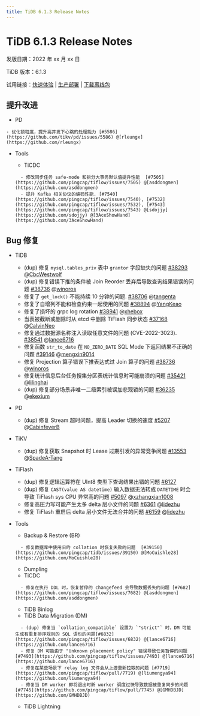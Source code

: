 ```yaml
---
title: TiDB 6.1.3 Release Notes
---
```


# TiDB 6.1.3 Release Notes

发版日期：2022 年 xx 月 xx 日

TiDB 版本：6.1.3

试用链接：[快速体验](https://docs.pingcap.com/zh/tidb/v6.1/quick-start-with-tidb) | [生产部署](https://docs.pingcap.com/zh/tidb/v6.1/production-deployment-using-tiup) | [下载离线包](https://cn.pingcap.com/product-community/?version=v6.1.3#version-list)

## 提升改进

- PD

<!--owner: nolouch -->

    - 优化锁粒度，提升高并发下心跳的处理能力 [#5586](https://github.com/tikv/pd/issues/5586) @[rleungx](https://github.com/rleungx)

- Tools

    - TiCDC

    <!--owner: @nongfushanquan-->

        - 修改同步任务 safe-mode 和拆分大事务默认值提升性能  [#7505](https://github.com/pingcap/tiflow/issues/7505) @[asddongmen](https://github.com/asddongmen)
        - 提升 Kafka 相关协议的编码性能. [#7540](https://github.com/pingcap/tiflow/issues/7540), [#7532](https://github.com/pingcap/tiflow/issues/7532), [#7543](https://github.com/pingcap/tiflow/issues/7543) @[sdojjy](https://github.com/sdojjy) @[3AceShowHand](https://github.com/3AceShowHand)

## Bug 修复

+ TiDB

    <!--sql-infra and tidb owner: hawkingrei-->

    - (dup) 修复 `mysql.tables_priv` 表中 `grantor` 字段缺失的问题 [#38293](https://github.com/pingcap/tidb/issues/38293) @[CbcWestwolf](https://github.com/CbcWestwolf)
    - (dup) 修复错误下推的条件被 Join Reorder 丢弃后导致查询结果错误的问题 [#38736](https://github.com/pingcap/tidb/issues/38736) @[winoros](https://github.com/winoros)
    - 修复了 `get_lock()` 不能持续 10 分钟的问题. [#38706](https://github.com/pingcap/tidb/issues/38706) @[tangenta](https://github.com/tangenta)
    - 修复了自增列不能和检查约束一起使用的问题 [#38894](https://github.com/pingcap/tidb/issues/38894) @[YangKeao](https://github.com/YangKeao)
    - 修复了损坏的 grpc log rotation [#38941](https://github.com/pingcap/tidb/issues/38941) @[xhebox](https://github.com/xhebox)
    - 当表被截断或删除时从 etcd 中删除 TiFlash 同步状态 [#37168](https://github.com/pingcap/tidb/issues/37168) @[CalvinNeo](https://github.com/CalvinNeo)
    - 修复通过数据源名称注入读取任意文件的问题 (CVE-2022-3023). [#38541](https://github.com/pingcap/tidb/issues/38541) @[lance6716](https://github.com/lance6716)

    <!--executor owner: zanmato1984-->

    - 修复函数 `str_to_date` 在 `NO_ZERO_DATE` SQL Mode 下返回结果不正确的问题 [#39146](https://github.com/pingcap/tidb/issues/39146) @[mengxin9014](https://github.com/mengxin9014)

    <!--planner owner: qw4990-->

    - 修复 Projection 算子错误下推表达式过 Join 算子的问题 [#38736](https://github.com/pingcap/tidb/issues/38736) @[winoros](https://github.com/winoros)
    - 修复统计信息后台任务搜集分区表统计信息时可能崩溃的问题 [#35421](https://github.com/pingcap/tidb/issues/35421) @[lilinghai](https://github.com/lilinghai)

    <!--transaction owner:cfzjywxk -->

    - (dup) 修复部分场景非唯一二级索引被误加悲观锁的问题 [#36235](https://github.com/pingcap/tidb/issues/36235) @[ekexium](https://github.com/ekexium)

- PD

    <!--owner: nolouch -->

    - (dup) 修复 Stream 超时问题，提高 Leader 切换的速度 [#5207](https://github.com/tikv/pd/issues/5207) @[CabinfeverB](https://github.com/CabinfeverB)

+ TiKV

    <!--owner: tonyxuqqi-->

    - (dup) 修复获取 Snapshot 时 Lease 过期引发的异常竞争问题  [#13553](https://github.com/tikv/tikv/issues/13553) @[SpadeA-Tang](https://github.com/SpadeA-Tang)

+ TiFlash

    <!--compute owner: zanmato1984 -->

    - (dup) 修复逻辑运算符在 UInt8 类型下查询结果出错的问题 [#6127](https://github.com/pingcap/tiflash/issues/6127)
    - (dup) 修复 `CAST(value AS datetime)` 输入数据无法转成 `DATETIME` 时会导致 TiFlash sys CPU 异常高的问题 [#5097](https://github.com/pingcap/tiflash/issues/5097) @[xzhangxian1008](https://github.com/xzhangxian1008)

    <!--storage owner: flowbehappy -->

    - 修复高压力写可能产生太多 delta 层小文件的问题 [#6361](https://github.com/pingcap/tiflash/issues/6361) @[lidezhu](https://github.com/lidezhu)
    - 修复 TiFlash 重启后 delta 层小文件无法合并的问题 [#6159](https://github.com/pingcap/tiflash/issues/6159) @[lidezhu](https://github.com/lidezhu)

+ Tools

    + Backup & Restore (BR)

    <!--owner: @3pointer-->

        - 修复数据库中使用旧的 collation 时恢复失败的问题  [#39150](https://github.com/pingcap/tidb/issues/39150) @[MoCuishle28](https://github.com/MoCuishle28)

    + Dumpling

    <!--owner: @niubell-->

    + TiCDC

    <!--owner: @nongfushanquan-->

        - 修复在执行 DDL 时，恢复暂停的 changefeed 会导致数据丢失的问题 [#7682](https://github.com/pingcap/tiflow/issues/7682) @[asddongmen](https://github.com/asddongmen)

    + TiDB Binlog

    <!--owner: @niubell-->

    + TiDB Data Migration (DM)

    <!--owner: @niubell-->

        - (dup) 修复当 `collation_compatible` 设置为 `"strict"` 时，DM 可能生成有重复排序规则的 SQL 语句的问题[#6832](https://github.com/pingcap/tiflow/issues/6832) @[lance6716](https://github.com/lance6716)
        - 修复 DM 可能由于 "Unknown placement policy" 错误导致任务暂停的问题 [#7493](https://github.com/pingcap/tiflow/issues/7493) @[lance6716](https://github.com/lance6716)
        - 修复在某些场景下 relay log 文件会从上游重新拉取的问题 [#7719](https://github.com/pingcap/tiflow/pull/7719) @[liumengya94](https://github.com/liumengya94)
        - 修复当 DM worker 即将退出时新 worker 调度过快导致数据被重复同步的问题 [#7745](https://github.com/pingcap/tiflow/pull/7745) @[GMHDBJD](https://github.com/GMHDBJD)

    + TiDB Lightning

    <!--owner: @niubell-->
